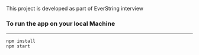 This project is developed as part of EverString interview

### To run the app on your local Machine
---
    npm install
    npm start
